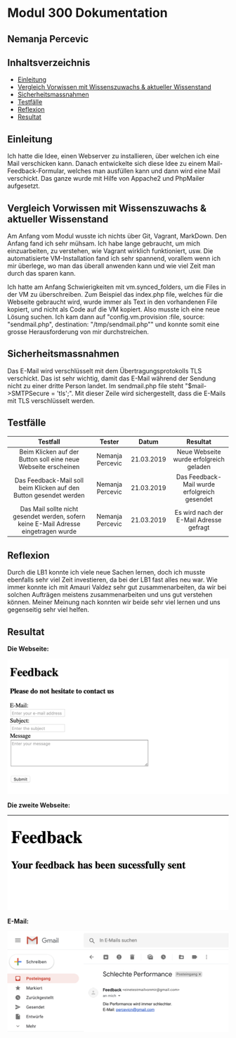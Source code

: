 <h1>Modul 300 Dokumentation</h1>

<h2>Nemanja Percevic</h2>

## Inhaltsverzeichnis
* [Einleitung](#Einleitung)<br>
* [Vergleich Vorwissen mit Wissenszuwachs & aktueller Wissenstand](#Vergleich-Vorwissen-mit-Wissenszuwachs-&-aktueller-Wissenstand)<br>
* [Sicherheitsmassnahmen](#Sicherheitsmassnahmen)<br>
* [Testfälle](#Testfälle)<br>
* [Reflexion](#Reflexion-)<br>
* [Resultat](#Resultat)<br>

**<h2>Einleitung</h2>**
Ich hatte die Idee, einen Webserver zu installieren, über welchen ich eine Mail verschicken kann. Danach entwickelte sich diese Idee zu einem Mail-Feedback-Formular, welches man ausfüllen kann und dann wird eine Mail verschickt. Das ganze wurde mit Hilfe von Appache2 und PhpMailer aufgesetzt.

**<h2>Vergleich Vorwissen mit Wissenszuwachs & aktueller Wissenstand</h2>**
Am Anfang vom Modul wusste ich nichts über Git, Vagrant, MarkDown. Den Anfang fand ich sehr mühsam. Ich habe lange gebraucht, um mich einzuarbeiten, zu verstehen, wie Vagrant wirklich funktioniert, usw. Die automatisierte VM-Installation fand ich sehr spannend, vorallem wenn ich mir überlege, wo man das überall anwenden kann und wie viel Zeit man durch das sparen kann.

Ich hatte am Anfang Schwierigkeiten mit vm.synced_folders, um die Files in der VM zu überschreiben. Zum Beispiel das index.php file, welches für die Webseite gebraucht wird, wurde immer als Text in den vorhandenen File kopiert, und nicht als Code auf die VM kopiert. Also musste ich eine neue Lösung suchen. Ich kam dann auf "config.vm.provision :file, source: "sendmail.php", destination: "/tmp/sendmail.php"" und konnte somit eine grosse Herausforderung von mir durchstreichen.


**<h2>Sicherheitsmassnahmen</h2>**
Das E-Mail wird verschlüsselt mit dem Übertragungsprotokolls TLS verschickt. Das ist sehr wichtig, damit das E-Mail während der Sendung nicht zu einer dritte Person landet. Im sendmail.php file steht "$mail->SMTPSecure = 'tls';". Mit dieser Zeile wird sichergestellt, dass die E-Mails mit TLS verschlüsselt werden.

**<h2>Testfälle</h2>**

| Testfall | Tester | Datum | Resultat |
| :--:|:--:| :--:|:--:|
| Beim Klicken auf der Button soll eine neue Webseite erscheinen | Nemanja Percevic | 21.03.2019 | Neue Webseite wurde erfolgreich geladen |
 Das Feedback-Mail soll beim Klicken auf den Button gesendet werden | Nemanja Percevic | 21.03.2019 | Das Feedback-Mail wurde erfolgreich gesendet |
  Das Mail sollte nicht gesendet werden, sofern keine E-Mail Adresse eingetragen wurde | Nemanja Percevic | 21.03.2019 | Es wird nach der E-Mail Adresse gefragt |

**<h2>Reflexion</h2>**
Durch die LB1 konnte ich viele neue Sachen lernen, doch ich musste ebenfalls sehr viel Zeit investieren, da bei der LB1 fast alles neu war. Wie immer konnte ich mit Amauri Valdez sehr gut zusammenarbeiten, da wir bei solchen Aufträgen meistens zusammenarbeiten und uns gut verstehen können. Meiner Meinung nach konnten wir beide sehr viel lernen und uns gegenseitig sehr viel helfen.

**<h2>Resultat</h2>**

**Die Webseite:**

![Image](./photo1.png)


**Die zweite Webseite:**

![Image](./photo2.png)

**E-Mail:**

![Image](./photo3.png)